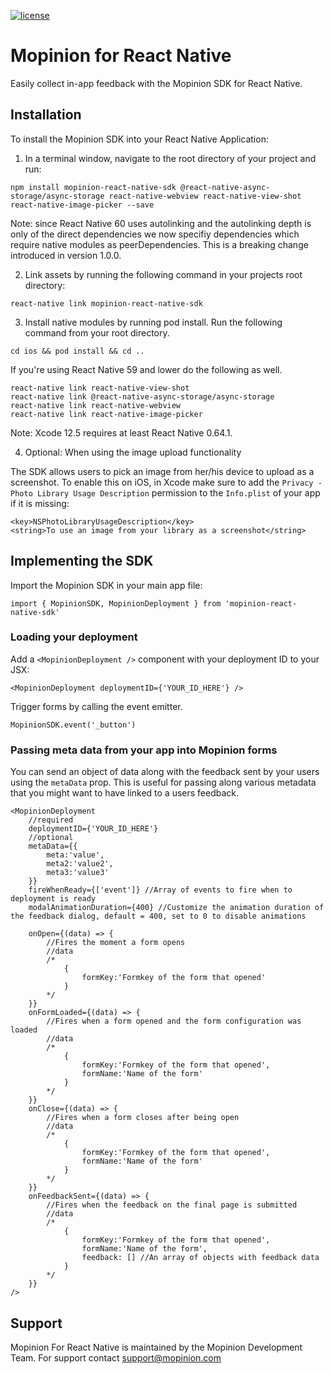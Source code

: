 [![license](https://img.shields.io/badge/license-MIT-brightgreen.svg)](https://github.com/usabilla/usabilla-u4a-react-native/blob/develop/LICENSE)


# Mopinion for React Native

Easily collect in-app feedback with the Mopinion SDK for React Native.

## Installation

To install the Mopinion SDK into your React Native Application:

1. In a terminal window, navigate to the root directory of your project and run:

```
npm install mopinion-react-native-sdk @react-native-async-storage/async-storage react-native-webview react-native-view-shot react-native-image-picker --save
```

Note: since React Native 60 uses autolinking and the autolinking depth is only of the direct dependencies we now specifiy dependencies which require native modules as peerDependencies. This is a breaking change introduced in version 1.0.0. 

2. Link assets by running the following command in your projects root directory:

`react-native link mopinion-react-native-sdk`

3. Install native modules by running pod install. Run the following command from your root directory.

`cd ios && pod install && cd ..`

If you're using React Native 59 and lower do the following as well.

```
react-native link react-native-view-shot
react-native link @react-native-async-storage/async-storage
react-native link react-native-webview
react-native link react-native-image-picker
```

Note: Xcode 12.5 requires at least React Native 0.64.1. 

4. Optional: When using the image upload functionality

The SDK allows users to pick an image from her/his device to upload as a screenshot. 
To enable this on iOS, in Xcode make sure to add the `Privacy - Photo Library Usage Description` permission to the `Info.plist` of your app if it is missing:

```
<key>NSPhotoLibraryUsageDescription</key>
<string>To use an image from your library as a screenshot</string>
```

## Implementing the SDK

Import the Mopinion SDK in your main app file:

`import { MopinionSDK, MopinionDeployment } from 'mopinion-react-native-sdk'`

### Loading your deployment

Add a `<MopinionDeployment />` component with your deployment ID to your JSX:

`<MopinionDeployment deploymentID={'YOUR_ID_HERE'} />`

Trigger forms by calling the event emitter.

`MopinionSDK.event('_button')`

### Passing meta data from your app into Mopinion forms

You can send an object of data along with the feedback sent by your users using the `metaData` prop. This is useful for passing along various metadata that you might want to have linked to a users feedback.

```
<MopinionDeployment 
	//required
	deploymentID={'YOUR_ID_HERE'} 
	//optional
	metaData={{
		meta:'value',
		meta2:'value2',
		meta3:'value3'
	}}
	fireWhenReady={['event']} //Array of events to fire when to deployment is ready
	modalAnimationDuration={400} //Customize the animation duration of the feedback dialog, default = 400, set to 0 to disable animations

	onOpen={(data) => {
		//Fires the moment a form opens
		//data
		/*
			{
				formKey:'Formkey of the form that opened'
			}
		*/
	}}
	onFormLoaded={(data) => {
		//Fires when a form opened and the form configuration was loaded
		//data
		/*
			{
				formKey:'Formkey of the form that opened',
				formName:'Name of the form'
			}
		*/
	}}
	onClose={(data) => {
		//Fires when a form closes after being open
		//data
		/*
			{
				formKey:'Formkey of the form that opened',
				formName:'Name of the form'
			}
		*/
	}}
	onFeedbackSent={(data) => {
		//Fires when the feedback on the final page is submitted
		//data
		/*
			{
				formKey:'Formkey of the form that opened',
				formName:'Name of the form',
				feedback: [] //An array of objects with feedback data 
			}
		*/
	}}
/>
```


## Support

Mopinion For React Native is maintained by the Mopinion Development Team. For support contact support@mopinion.com